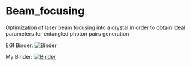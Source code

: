 # Beam_focusing
Optimization of laser beam focusing into a crystal in order to obtain ideal parameters for entangled photon pairs generation

EGI Binder: [![Binder](https://replay.notebooks.egi.eu/badge_logo.svg)](https://replay.notebooks.egi.eu/v2/gh/PospiP/Beam_focusing.git/HEAD)

My Binder: [![Binder](https://mybinder.org/badge_logo.svg)](https://mybinder.org/v2/gh/PospiP/Beam_focusing.git/HEAD)
